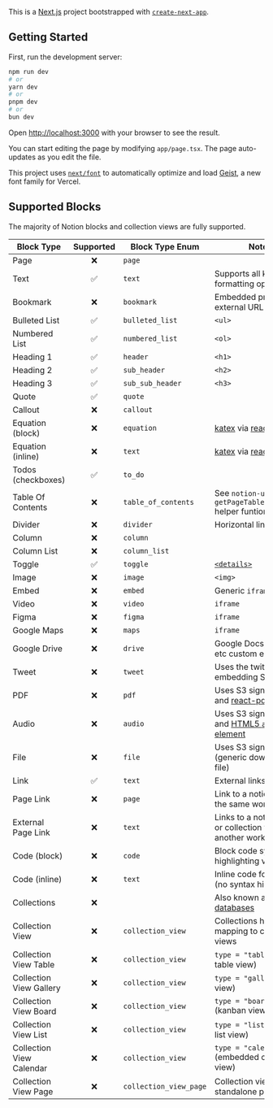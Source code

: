 This is a [Next.js](https://nextjs.org) project bootstrapped with [`create-next-app`](https://nextjs.org/docs/app/api-reference/cli/create-next-app).

## Getting Started

First, run the development server:

```bash
npm run dev
# or
yarn dev
# or
pnpm dev
# or
bun dev
```

Open [http://localhost:3000](http://localhost:3000) with your browser to see the result.

You can start editing the page by modifying `app/page.tsx`. The page auto-updates as you edit the file.

This project uses [`next/font`](https://nextjs.org/docs/app/building-your-application/optimizing/fonts) to automatically optimize and load [Geist](https://vercel.com/font), a new font family for Vercel.

## Supported Blocks

The majority of Notion blocks and collection views are fully supported.

| Block Type               | Supported | Block Type Enum        | Notes                                                                                                            |
| ------------------------ | :-------: | ---------------------- | ---------------------------------------------------------------------------------------------------------------- |
| Page                     |    ❌     | `page`                 |
| Text                     |    ✅     | `text`                 | Supports all known text formatting options                                                                       |
| Bookmark                 |    ❌     | `bookmark`             | Embedded preview of external URL                                                                                 |
| Bulleted List            |    ✅     | `bulleted_list`        | `<ul>`                                                                                                           |
| Numbered List            |    ✅     | `numbered_list`        | `<ol>`                                                                                                           |
| Heading 1                |    ✅     | `header`               | `<h1>`                                                                                                           |
| Heading 2                |    ✅     | `sub_header`           | `<h2>`                                                                                                           |
| Heading 3                |    ✅     | `sub_sub_header`       | `<h3>`                                                                                                           |
| Quote                    |    ✅     | `quote`                |
| Callout                  |    ❌     | `callout`              |
| Equation (block)         |    ❌     | `equation`             | [katex](https://katex.org/) via [react-katex](https://github.com/MatejBransky/react-katex)                       |
| Equation (inline)        |    ❌     | `text`                 | [katex](https://katex.org/) via [react-katex](https://github.com/MatejBransky/react-katex)                       |
| Todos (checkboxes)       |    ✅     | `to_do`                |
| Table Of Contents        |    ❌     | `table_of_contents`    | See `notion-utils` `getPageTableOfContents` helper funtion                                                       |
| Divider                  |    ❌     | `divider`              | Horizontal line                                                                                                  |
| Column                   |    ❌     | `column`               |
| Column List              |    ❌     | `column_list`          |
| Toggle                   |    ✅     | `toggle`               | [`<details>`](https://developer.mozilla.org/en-US/docs/Web/HTML/Element/details)                                 |
| Image                    |    ❌     | `image`                | `<img>`                                                                                                          |
| Embed                    |    ❌     | `embed`                | Generic `iframe` embeds                                                                                          |
| Video                    |    ❌     | `video`                | `iframe`                                                                                                         |
| Figma                    |    ❌     | `figma`                | `iframe`                                                                                                         |
| Google Maps              |    ❌     | `maps`                 | `iframe`                                                                                                         |
| Google Drive             |    ❌     | `drive`                | Google Docs, Sheets, etc custom embed                                                                            |
| Tweet                    |    ❌     | `tweet`                | Uses the twitter embedding SDK                                                                                   |
| PDF                      |    ❌     | `pdf`                  | Uses S3 signed URLs and [react-pdf](https://github.com/wojtekmaj/react-pdf)                                      |
| Audio                    |    ❌     | `audio`                | Uses S3 signed URLs and [HTML5 `audio` element](https://developer.mozilla.org/en-US/docs/Web/HTML/Element/audio) |
| File                     |    ❌     | `file`                 | Uses S3 signed URLs (generic downloadable file)                                                                  |
| Link                     |    ✅     | `text`                 | External links                                                                                                   |
| Page Link                |    ❌     | `page`                 | Link to a notion page in the same workspace                                                                      |
| External Page Link       |    ❌     | `text`                 | Links to a notion page or collection view in another workspace                                                   |
| Code (block)             |    ❌     | `code`                 | Block code syntax highlighting via [prismjs](https://prismjs.com/)                                               |
| Code (inline)            |    ❌     | `text`                 | Inline code formatting (no syntax highlighting)                                                                  |
| Collections              |    ❌     |                        | Also known as [databases](https://www.notion.so/Intro-to-databases-fd8cd2d212f74c50954c11086d85997e)             |
| Collection View          |    ❌     | `collection_view`      | Collections have a 1:N mapping to collection views                                                               |
| Collection View Table    |    ❌     | `collection_view`      | `type = "table"` (default table view)                                                                            |
| Collection View Gallery  |    ❌     | `collection_view`      | `type = "gallery"` (grid view)                                                                                   |
| Collection View Board    |    ❌     | `collection_view`      | `type = "board"` (kanban view)                                                                                   |
| Collection View List     |    ❌     | `collection_view`      | `type = "list"` (vertical list view)                                                                             |
| Collection View Calendar |    ❌     | `collection_view`      | `type = "calendar"` (embedded calendar view)                                                                     |
| Collection View Page     |    ❌     | `collection_view_page` | Collection view as a standalone page                                                                             |
